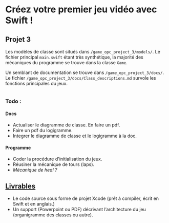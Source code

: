 # Créez votre premier jeu vidéo avec Swift !
## Projet 3

Les modèles de classe sont situés dans `/game_opc_project_3/models/`.
Le fichier principal `main.swift` étant très synthétique, la majorité des mécaniques du programme se trouve dans la classe `Game`.


Un semblant de documentation se trouve dans `/game_opc_project_3/docs/`.
Le fichier `/game_opc_project_3/docs/Class_descriptions.md` survole les fonctions principales du jeux.



```

```


### Todo :
#### Docs
- Actualiser le diagramme de classe. En faire un pdf.
- Faire un pdf du logigramme.
- Integrer le diagramme de classe et le logigramme à la doc.
#### Programme
- Coder la procédure d'initialisation du jeux.
- Réusiner la mécanique de tours (laps).
- *Mécanique de heal ?*

## [Livrables](https://openclassrooms.com/fr/projects/59/assignment)
- Le code source sous forme de projet Xcode (prêt à compiler, écrit en Swift et en anglais.)
- Un support (Powerpoint ou PDF) décrivant l’architecture du jeu (organigramme des classes ou autre).
